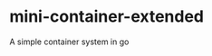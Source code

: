 # mini-container-extended

<!--
#groups
Tools

#languages
Go

#frames and libs

-->

A simple container system in go
